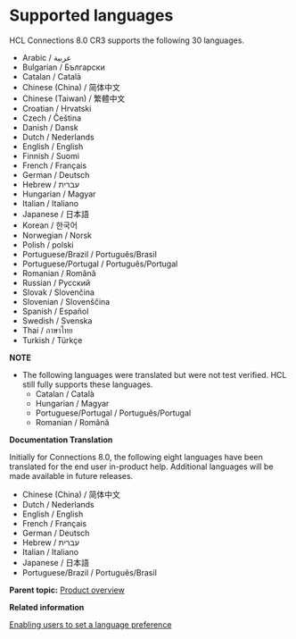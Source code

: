 # Supported languages 

HCL Connections 8.0 CR3 supports the following 30 languages.

-   Arabic / عربية
-   Bulgarian / Български
-   Catalan / Català
-   Chinese \(China\) / 简体中文
-   Chinese \(Taiwan\) / 繁體中文
-   Croatian / Hrvatski
-   Czech / Čeština
-   Danish / Dansk
-   Dutch / Nederlands
-   English / English
-   Finnish / Suomi
-   French / Français
-   German / Deutsch
-   Hebrew / עברית
-   Hungarian / Magyar
-   Italian / Italiano
-   Japanese / 日本語
-   Korean / 한국어
-   Norwegian / Norsk
-   Polish / polski
-   Portuguese/Brazil / Português/Brasil
-   Portuguese/Portugal / Português/Portugal
-   Romanian / Română
-   Russian / Русский
-   Slovak / Slovenčina
-   Slovenian / Slovenščina
-   Spanish / Español
-   Swedish / Svenska
-   Thai / ภาษาไทย
-   Turkish / Türkçe

**NOTE**

-   The following languages were translated but were not test verified. HCL still fully supports these languages.
    -   Catalan / Català
    -   Hungarian / Magyar
    -   Portuguese/Portugal / Português/Portugal
    -   Romanian / Română

**Documentation Translation**

Initially for Connections 8.0, the following eight languages have been translated for the end user in-product help. Additional languages will be made available in future releases.

-   Chinese \(China\) / 简体中文
-   Dutch / Nederlands
-   English / English
-   French / Français
-   German / Deutsch
-   Hebrew / עברית
-   Italian / Italiano
-   Japanese / 日本語
-   Portuguese/Brazil / Português/Brasil

**Parent topic:** [Product overview](../overview/c_lc4_product_overview.md)

**Related information**  


[Enabling users to set a language preference](../admin/t_admin_common_enable_lang_change.md)

